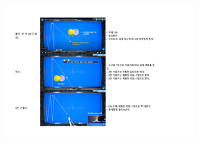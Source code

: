 
[![횡단](/images/횡단.JPG)](https://github.com/bhkyung/bhkyung.github.io/blob/ed301e1e0f3caeebc082700f166cc6ac8539360c/images/횡단.JPG)
